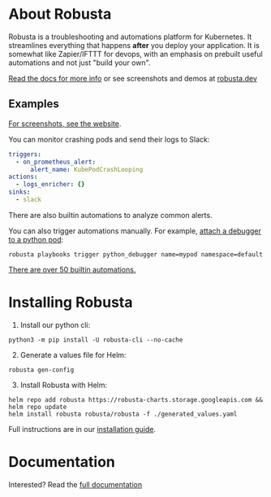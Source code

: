 # About Robusta
Robusta is a troubleshooting and automations platform for Kubernetes. It streamlines everything that happens **after** you deploy your application. It is somewhat like Zapier/IFTTT for devops, with an emphasis on prebuilt useful automations and not just "build your own".

[Read the docs for more info](https://docs.robusta.dev/master/?from=github) or see screenshots and demos at [robusta.dev](http://robusta.dev/?from=github)

## Examples
[For screenshots, see the website](http://robusta.dev/?from=github).

You can monitor crashing pods and send their logs to Slack:

```yaml
triggers:
  - on_prometheus_alert:
      alert_name: KubePodCrashLooping
actions:
  - logs_enricher: {}
sinks:
  - slack
```

There are also builtin automations to analyze common alerts.

You can also trigger automations manually. For example, [attach a debugger to a python pod](https://docs.robusta.dev/master/catalog/actions/python-troubleshooting.html#python-debugger):
```commandline
robusta playbooks trigger python_debugger name=mypod namespace=default
```

[There are over 50 builtin automations.](https://docs.robusta.dev/master/catalog/actions/index.html)

# Installing Robusta

1. Install our python cli:

```commandline
python3 -m pip install -U robusta-cli --no-cache
```

2. Generate a values file for Helm:
```commandline
robusta gen-config
```

3. Install Robusta with Helm:
```commandline
helm repo add robusta https://robusta-charts.storage.googleapis.com && helm repo update
helm install robusta robusta/robusta -f ./generated_values.yaml
```

Full instructions are in our [installation guide](https://docs.robusta.dev/master/getting-started/installation.html).

# Documentation
Interested? Read the [full documentation](https://docs.robusta.dev/master/index.html)
